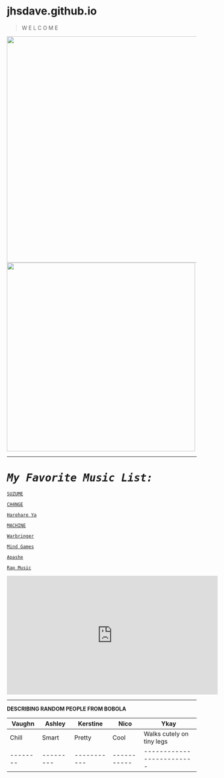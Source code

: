 # jhsdave.github.io 
> W E L C O M E
<img src="https://www.canva.com/design/DAFVKaRH2do/view" width="600" height="600">

<img src="https://user-images.githubusercontent.com/122240967/212249882-9c2791dc-f98c-4daf-92c9-e8cd2dcd1a90.png" width="500" height="500">

---
<h1><samp><i>My Favorite Music List:</i></samp></h1>


[`SUZUME`](https://www.youtube.com/watch?v=qal34e9v_pk)

[`CH4NGE`](https://www.youtube.com/watch?v=LbO4pg_LHUI&list=RDLbO4pg_LHUI&start_radio=1) 

[`Harehare Ya`](https://www.youtube.com/watch?v=eg65SbqmT0s)

[`MACHINE`](https://www.youtube.com/watch?v=pS78eUtngEo&list=RDpS78eUtngEo&start_radio=1)
 
[`Warbringer`](https://www.youtube.com/watch?v=jiT2Mak9AzI&list=RDpS78eUtngEo&index=2)

[`Mind Games`](https://www.youtube.com/watch?v=c-EkFgViaPE&list=RDpS78eUtngEo&index=4)

[`Apashe`](https://www.youtube.com/watch?v=n1ZQDtzzUMo&list=RDpS78eUtngEo&index=9)

[`Rap Music`](https://www.youtube.com/watch?v=B6DGB0oESzQ)





<iframe width="560" height="315" src="https://www.youtube.com/embed/lVRJbkrzrCQ" title="YouTube video player" frameborder="0" allow="accelerometer; autoplay; clipboard-write; encrypted-media; gyroscope; picture-in-picture; web-share" allowfullscreen></iframe>

---


**DESCRIBING RANDOM PEOPLE FROM BOBOLA**

| Vaughn |  Ashley |  Kerstine |    Nico   |           Ykay          |
| ------ | --------| --------  |-----------|-------------------------|
| Chill  |  Smart  |   Pretty  |   Cool    |Walks cutely on tiny legs| 
|--------|---------|-----------|-----------|-------------------------|







